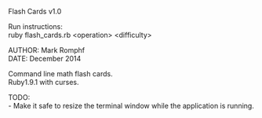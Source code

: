 Flash Cards v1.0

Run instructions:  
ruby flash\_cards.rb \<operation\> \<difficulty\>

AUTHOR: Mark Romphf  
DATE: December 2014

Command line math flash cards.  
Ruby1.9.1 with curses.


TODO:  
\- Make it safe to resize the terminal window while the application is running.
